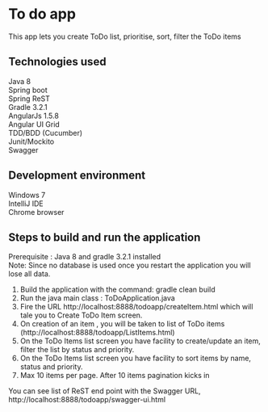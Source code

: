 # To do app

This app lets you create ToDo list, prioritise, sort, filter the ToDo items

## Technologies used

Java 8  
Spring boot  
Spring ReST  
Gradle 3.2.1  
AngularJs 1.5.8  
Angular UI Grid  
TDD/BDD (Cucumber)  
Junit/Mockito  
Swagger  

## Development environment

Windows 7  
IntelliJ IDE  
Chrome browser  

## Steps to build and run the application

Prerequisite : Java 8 and gradle 3.2.1 installed  
Note: Since no database is used once you restart the application you will lose all data.

1) Build the application with the command: gradle clean build
2) Run the java main class : ToDoApplication.java
3) Fire the URL http://localhost:8888/todoapp/createItem.html which will tale you to Create ToDo Item screen.
4) On creation of an item , you will be taken to list of ToDo items (http://localhost:8888/todoapp/ListItems.html)
5) On the ToDo Items list screen you have facility to create/update an item, filter the list by status and priority. 
6) On the ToDo Items list screen you have facility to sort items by name, status and priority. 
7) Max 10 items per page. After 10 items pagination kicks in  

You can see list of ReST end point with the Swagger URL, http://localhost:8888/todoapp/swagger-ui.html
